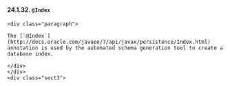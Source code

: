    #### 24.1.32. `@Index`

    <div class="paragraph">

    The [`@Index`](http://docs.oracle.com/javaee/7/api/javax/persistence/Index.html) annotation is used by the automated schema generation tool to create a database index.

    </div>
    </div>
    <div class="sect3">